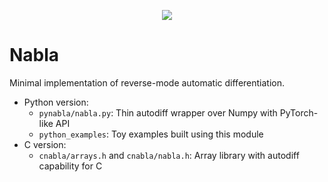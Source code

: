 <p align="center">
  <img src="https://raw.githubusercontent.com/cnmy-ro/nabla/main/docs/logo.png">
</p>


# Nabla

Minimal implementation of reverse-mode automatic differentiation.

- Python version:
	- `pynabla/nabla.py`: Thin autodiff wrapper over Numpy with PyTorch-like API
	- `python_examples`: Toy examples built using this module
- C version:
	- `cnabla/arrays.h` and `cnabla/nabla.h`: Array library with autodiff capability for C